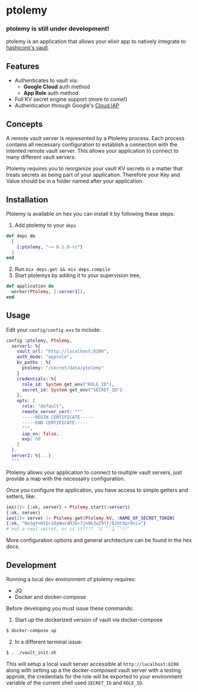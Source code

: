 # ptolemy

### ptolemy is still under development!

ptolemy is an application that allows your elixir app to natively integrate to [hashicorp's vault](https://github.com/hashicorp/vault).

## Features
- Authenticates to vault via:
  - **Google Cloud** auth method
  - **App Role** auth method
- Full KV secret engine support (more to come!)
- Authentication through Google's [Cloud IAP](https://cloud.google.com/iap/)

## Concepts
A remote vault server is represented by a Ptolemy process. Each process contains all necessary configuration to establish a connection with the intented remote vault server. This allows your application to connect to many different vault servers.

Ptolemy requires you to reorganize your vault KV secrets in a matter that treats secrets as being part of your application. Therefore your Key and Value should be in a folder named after your application.

## Installation
Ptolemy is available on hex you can install it by following these steps:

1. Add ptolemy to your `deps`
```elixir
def deps do
  [
    {:ptolemy, "~> 0.1.0-rc"}
  ]
end
```
2. Run `mix deps.get && mix deps.compile`
3. Start ptolemys by adding it to your supervision tree,
```elixir
def application do
  worker(Ptolemy, [:server1]),
end
```

## Usage
Edit your `config/config.exs` to include:
```elixir
config :ptolemy, Ptolemy,
  server1: %{
    vault_url: "http://localhost:8200",
    auth_mode: "approle",
    kv_paths : %{
      ptolemy: "/secret/data/ptolemy"
    }
    credentials: %{
      role_id: System.get_env("ROLE_ID"),
      secret_id: System.get_env("SECRET_ID")
    },
    opts: [
      role: "default",
      remote_server_cert: """
      -----BEGIN CERTIFICATE-----
      -----END CERTIFICATE-----
      """,
      iap_on: false,
      exp: 60
    ]
  }.
  server2: %{...}
  """
  ```
  Ptolemy allows your application to connect to multiple vault servers, just provide a map with the necessairy configuration.

  Once you configure the application, you have access to simple getters and setters, like: 
  ```elixir
  iex(1)> {:ok, server} = Ptolemy.start(:server1)
  {:ok, server}
  iex(2)> server |> Ptolemy.get(Ptolemy.KV, :NAME_OF_SECRET_TOKEN)
  {:ok, "NsSgY+HlbriOyWucdHJk+7jn0k3wZ9lf/8JOtXpr9cc="} 
  # not a real secret, or is it???? 乁( ͡° ͜ʖ ͡°)ㄏ
  ```
  More configuration options and general architecture can be found in the hex docs.

  ## Development

  Running a local dev environment of ptolemy requires:
  - JQ
  - Docker and docker-compose

  Before developing you must issue these commands:
  1. Start up the dockerized version of vault via docker-compose
  ```bash
  $ docker-compose up
  ```
  2. In a different terminal issue:
  ```bash
  $ . ./vault_init.sh
  ```

  This will setup a local vault server accessible at `http://localhost:8200` along with setting up a the docker-composed vault server with a testing approle, the credentials for the role will be exported to your environment variable of the current shell used `SECRET_ID` and `ROLE_ID`.
